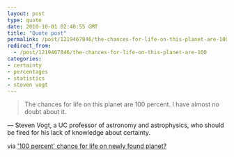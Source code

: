 ```yaml
---
layout: post
type: quote
date: 2010-10-01 02:40:55 GMT
title: "Quote post"
permalink: /post/1219467846/the-chances-for-life-on-this-planet-are-100
redirect_from: 
  - /post/1219467846/the-chances-for-life-on-this-planet-are-100
categories:
- certainty
- percentages
- statistics
- steven vogt
---
```

<blockquote>The chances for life on this planet are 100 percent. I have almost no doubt about it.</blockquote>

 — Steven Vogt, a UC professor of astronomy and astrophysics, who should be fired for his lack of knowledge about certainty.

<p>via <a href="http://news.blogs.cnn.com/2010/09/30/100-percent-chance-for-life-on-newly-found-planet/?hpt=C2">'100 percent' chance for life on newly found planet?</a></p>